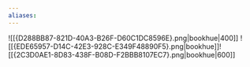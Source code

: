 ```yaml
---
aliases:
---
```

![[{D288BB87-821D-40A3-B26F-D60C1DC8596E}.png|bookhue|400]]
![[{EDE65957-D14C-42E3-928C-E349F48890F5}.png|bookhue]]![[{2C3D0AE1-8D83-438F-B08D-F2BBB8107EC7}.png|bookhue|600]]